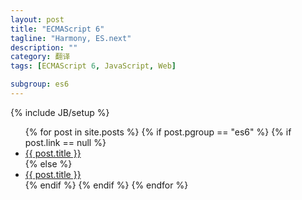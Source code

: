 ```yaml
---
layout: post
title: "ECMAScript 6"
tagline: "Harmony, ES.next"
description: ""
category: 翻译
tags: [ECMAScript 6, JavaScript, Web]

subgroup: es6
---
```

{% include JB/setup %}

<ul>
  {% for post in site.posts %}
    {% if post.pgroup == "es6" %}
      {% if post.link == null %}
        <li><a href="{{ BASE_PATH }}{{ post.url }}">{{ post.title }}</a></li>
      {% else %}
        <li><a href="{{ post.link }}" target="_blank">{{ post.title }}</a></li>
      {% endif %}
    {% endif %}
  {% endfor %}
</ul>